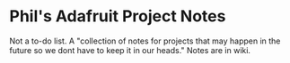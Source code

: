 # Phil's Adafruit Project Notes
Not a to-do list. A "collection of notes for projects that may happen in the future so we dont have to keep it in our heads." Notes are in wiki.
